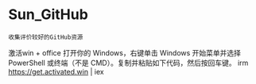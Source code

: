 # Sun_GitHub
    收集评价较好的GitHub资源

激活win + office
打开你的 Windows，右键单击 Windows 开始菜单并选择 PowerShell 或终端（不是 CMD）。复制并粘贴如下代码，然后按回车键。
irm https://get.activated.win | iex


